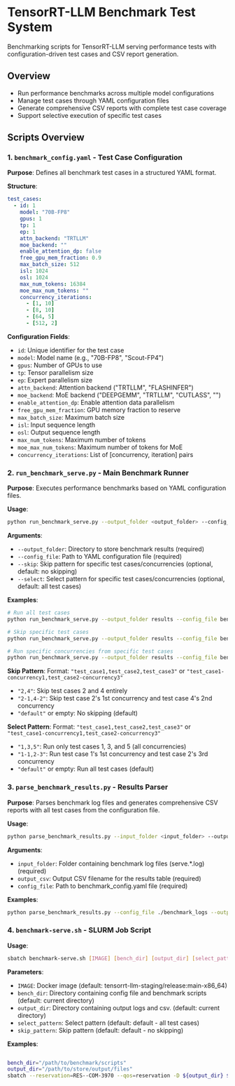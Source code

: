 # TensorRT-LLM Benchmark Test System

Benchmarking scripts for TensorRT-LLM serving performance tests with configuration-driven test cases and CSV report generation.

## Overview

- Run performance benchmarks across multiple model configurations
- Manage test cases through YAML configuration files
- Generate comprehensive CSV reports with complete test case coverage
- Support selective execution of specific test cases

## Scripts Overview

### 1. `benchmark_config.yaml` - Test Case Configuration
**Purpose**: Defines all benchmark test cases in a structured YAML format.

**Structure**:
```yaml
test_cases:
  - id: 1
    model: "70B-FP8"
    gpus: 1
    tp: 1
    ep: 1
    attn_backend: "TRTLLM"
    moe_backend: ""
    enable_attention_dp: false
    free_gpu_mem_fraction: 0.9
    max_batch_size: 512
    isl: 1024
    osl: 1024
    max_num_tokens: 16384
    moe_max_num_tokens: ""
    concurrency_iterations:
      - [1, 10]
      - [8, 10]
      - [64, 5]
      - [512, 2]
```

**Configuration Fields**:
- `id`: Unique identifier for the test case
- `model`: Model name (e.g., "70B-FP8", "Scout-FP4")
- `gpus`: Number of GPUs to use
- `tp`: Tensor parallelism size
- `ep`: Expert parallelism size
- `attn_backend`: Attention backend ("TRTLLM", "FLASHINFER")
- `moe_backend`: MoE backend ("DEEPGEMM", "TRTLLM", "CUTLASS", "")
- `enable_attention_dp`: Enable attention data parallelism
- `free_gpu_mem_fraction`: GPU memory fraction to reserve
- `max_batch_size`: Maximum batch size
- `isl`: Input sequence length
- `osl`: Output sequence length
- `max_num_tokens`: Maximum number of tokens
- `moe_max_num_tokens`: Maximum number of tokens for MoE
- `concurrency_iterations`: List of [concurrency, iteration] pairs


### 2. `run_benchmark_serve.py` - Main Benchmark Runner
**Purpose**: Executes performance benchmarks based on YAML configuration files.

**Usage**:
```bash
python run_benchmark_serve.py --output_folder <output_folder> --config_file <config_file> [--skip <skip_pattern>] [--select <select_pattern>]
```

**Arguments**:
- `--output_folder`: Directory to store benchmark results (required)
- `--config_file`: Path to YAML configuration file (required)
- `--skip`: Skip pattern for specific test cases/concurrencies (optional, default: no skipping)
- `--select`: Select pattern for specific test cases/concurrencies (optional, default: all test cases)

**Examples**:
```bash
# Run all test cases
python run_benchmark_serve.py --output_folder results --config_file benchmark_config.yaml --skip default --select default

# Skip specific test cases
python run_benchmark_serve.py --output_folder results --config_file benchmark_config.yaml --skip "2-1,4"

# Run specific concurrencies from specific test cases
python run_benchmark_serve.py --output_folder results --config_file benchmark_config.yaml --select "1,2-3"

```

**Skip Pattern**:
Format: `"test_case1,test_case2,test_case3"` or `"test_case1-concurrency1,test_case2-concurrency3"`
- `"2,4"`: Skip test cases 2 and 4 entirely
- `"2-1,4-2"`: Skip test case 2's 1st concurrency and test case 4's 2nd concurrency
- `"default"` or empty: No skipping (default)

**Select Pattern**:
Format: `"test_case1,test_case2,test_case3"` or `"test_case1-concurrency1,test_case2-concurrency3"`
- `"1,3,5"`: Run only test cases 1, 3, and 5 (all concurrencies)
- `"1-1,2-3"`: Run test case 1's 1st concurrency and test case 2's 3rd concurrency
- `"default"` or empty: Run all test cases (default)


### 3. `parse_benchmark_results.py` - Results Parser
**Purpose**: Parses benchmark log files and generates comprehensive CSV reports with all test cases from the configuration file.

**Usage**:
```bash
python parse_benchmark_results.py --input_folder <input_folder> --output_csv <output_csv> --config_file <config_file>
```

**Arguments**:
- `input_folder`: Folder containing benchmark log files (serve.*.log) (required)
- `output_csv`: Output CSV filename for the results table (required)
- `config_file`: Path to benchmark_config.yaml file (required)

**Examples**:
```bash
python parse_benchmark_results.py --config_file ./benchmark_logs --output_csv results.csv --input_folder ./benchmark_config.yaml

```

### 4. `benchmark-serve.sh` - SLURM Job Script
**Usage**:
```bash
sbatch benchmark-serve.sh [IMAGE] [bench_dir] [output_dir] [select_pattern] [skip_pattern]
```

**Parameters**:
- `IMAGE`: Docker image (default: tensorrt-llm-staging/release:main-x86_64)
- `bench_dir`: Directory containing config file and benchmark scripts (default: current directory)
- `output_dir`: Directory containing output logs and csv. (default: current directory)
- `select_pattern`: Select pattern (default: default - all test cases)
- `skip_pattern`: Skip pattern (default: default - no skipping)

**Examples**:
```bash

bench_dir="/path/to/benchmark/scripts"
output_dir="/path/to/store/output/files"
sbatch --reservation=RES--COM-3970 --qos=reservation -D ${output_dir} ${bench_dir}/benchmark-serve.sh urm.nvidia.com/sw-tensorrt-docker/tensorrt-llm-staging/release:main-x86_64 ${bench_dir} ${output_dir} "1-1" ""

```
